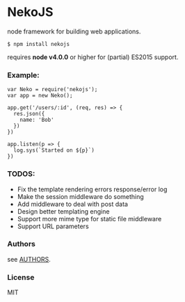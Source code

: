 # NekoJS

node framework for building web applications.

```
$ npm install nekojs
```

requires __node v4.0.0__ or higher for (partial) ES2015 support.

### Example:

```
var Neko = require('nekojs');
var app = new Neko();

app.get('/users/:id', (req, res) => {
  res.json({
    name: 'Bob'
  })
})

app.listen(p => {
  log.sys(`Started on ${p}`)
})
```

### TODOS:

* Fix the template rendering errors response/error log
* Make the session middleware do something
* Add middleware to deal with post data
* Design better templating engine
* Support more mime type for static file middleware
* Support URL parameters

### Authors

see [AUTHORS](AUTHORS).

### License

MIT
